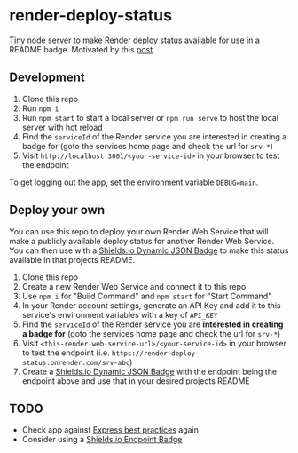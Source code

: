 # render-deploy-status
Tiny node server to make Render deploy status available for use in a README badge. Motivated by this [post](https://community.render.com/t/any-way-to-export-render-com-deployment-status-as-status-badges/4520).

## Development

1. Clone this repo
2. Run `npm i`
3. Run `npm start` to start a local server or `npm run serve` to host the local server with hot reload
4. Find the `serviceId` of the Render service you are interested in creating a badge for (goto the services home page and check the url for `srv-*`)
5. Visit `http://localhost:3001/<your-service-id>` in your browser to test the endpoint

To get logging out the app, set the environment variable `DEBUG=main`.

## Deploy your own

You can use this repo to deploy your own Render Web Service that will make a publicly available deploy status for another Render Web Service. You can then use with a [Shields.io Dynamic JSON Badge](https://shields.io/badges/dynamic-json-badge) to make this status available in that projects README.

1. Clone this repo
2. Create a new Render Web Service and connect it to this repo
3. Use `npm i` for "Build Command" and `npm start` for "Start Command"
4. In your Render account settings, generate an API Key and add it to this service's environment variables with a key of `API_KEY`
5. Find the `serviceId` of the Render service you are **interested in creating a badge for** (goto the services home page and check the url for `srv-*`)
6. Visit `<this-render-web-service-url>/<your-service-id>` in your browser to test the endpoint (i.e. `https://render-deploy-status.onrender.com/srv-abc`)
7. Create a [Shields.io Dynamic JSON Badge](https://shields.io/badges/dynamic-json-badge) with the endpoint being the endpoint above and use that in your desired projects README

## TODO

- Check app against [Express best practices](https://expressjs.com/en/advanced/best-practice-performance.html#set-node_env-to-production) again
- Consider using a [Shields.io Endpoint Badge](https://shields.io/badges/endpoint-badge)